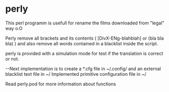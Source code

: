 perly
=====

This perl programm is usefull for rename the films downloaded from "legal" way o.O

Perly remove all brackets and its contents ( [DivX-ENg-blahblah] or (bla bla bla) ) and also remove all words contained in a blacklist inside the script.

perly is provided with a simulation mode for test if the translation is correct or not.

--Next implementation is to create a *.cfg file in ~/.config/ and an external blacklist text file in ~/
  Implemented primitive configuration file in ~/

Read perly.pod for more information about functions
